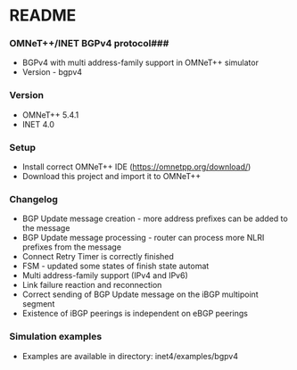 # README #

### OMNeT++/INET BGPv4 protocol###

* BGPv4 with multi address-family support in OMNeT++ simulator 
* Version - bgpv4

### Version ###
* OMNeT++ 5.4.1
* INET 4.0

### Setup ###
* Install correct OMNeT++ IDE (https://omnetpp.org/download/)
* Download this project and import it to OMNeT++

### Changelog ###
* BGP Update message creation - more address prefixes can be added to the message
* BGP Update message processing - router can process more NLRI prefixes from the message
* Connect Retry Timer is correctly finished
* FSM - updated some states of finish state automat
* Multi address-family support (IPv4 and IPv6)
* Link failure reaction and reconnection
* Correct sending of BGP Update message on the iBGP multipoint segment
* Existence of iBGP peerings is independent on eBGP peerings

### Simulation examples ###
* Examples are available in directory: inet4/examples/bgpv4



